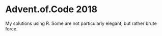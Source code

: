 # Advent.of.Code 2018
My solutions using R. Some are not particularly elegant, but rather brute force.
